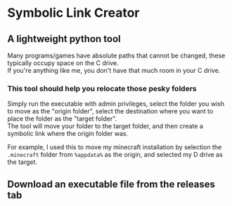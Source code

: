 # Symbolic Link Creator
## A lightweight python tool
Many programs/games have absolute paths that cannot be changed, these typically occupy space on the C drive.  
If you're anything like me, you don't have that much room in your C drive.  
### This tool should help you relocate those pesky folders
Simply run the executable with admin privileges, select the folder you wish to move as the "origin folder", select the destination where you want to place the folder as the "target folder".  
The tool will move your folder to the target folder, and then create a symbolic link where the origin folder was.  
  
For example, I used this to move my minecraft installation by selection the `.minecraft` folder from `%appdata%` as the origin, and selected my D drive as the target.  
## Download an executable file from the releases tab
